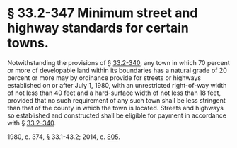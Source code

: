 # § 33.2-347 Minimum street and highway standards for certain towns.

<p>Notwithstanding the provisions of § <a href='http://law.lis.virginia.gov/vacode/33.2-340/'>33.2-340</a>, any town in which 70 percent or more of developable land within its boundaries has a natural grade of 20 percent or more may by ordinance provide for streets or highways established on or after July 1, 1980, with an unrestricted right-of-way width of not less than 40 feet and a hard-surface width of not less than 18 feet, provided that no such requirement of any such town shall be less stringent than that of the county in which the town is located. Streets and highways so established and constructed shall be eligible for payment in accordance with § <a href='http://law.lis.virginia.gov/vacode/33.2-340/'>33.2-340</a>.</p><p>1980, c. 374, § 33.1-43.2; 2014, c. <a href='http://lis.virginia.gov/cgi-bin/legp604.exe?141+ful+CHAP0805'>805</a>.</p>